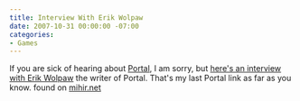 ```yaml
---
title: Interview With Erik Wolpaw
date: 2007-10-31 00:00:00 -07:00
categories:
- Games
---
```


<p>If you are sick of hearing about <a href="http://orange.half-life2.com/portal.html">Portal</a>, I am sorry, but <a href="http://www.rockpapershotgun.com/?p=518">here's an interview with Erik Wolpaw</a> the writer of Portal. That's my last Portal link as far as you know. found on <a href="http://mihir.net">mihir.net</a></p>

